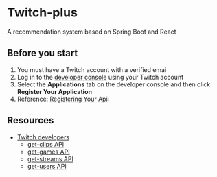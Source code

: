 # Twitch-plus
A recommendation system based on Spring Boot and React

## Before you start

1. You must have a Twitch account with a verified emai
2. Log in to the [developer console](https://dev.twitch.tv/console) using your Twitch account
3. Select the **Applications** tab on the developer console and then click **Register Your Application**  
4. Reference: [Registering Your Apii](https://dev.twitch.tv/docs/authentication/register-app/)

## Resources

* [Twitch developers](https://dev.twitch.tv/)
	* [get-clips API](https://dev.twitch.tv/docs/api/reference/#get-clips)
	* [get-games API](https://dev.twitch.tv/docs/api/reference/#get-games)
	* [get-streams API](https://dev.twitch.tv/docs/api/reference/#get-streams)
	* [get-users API](https://dev.twitch.tv/docs/api/reference/#get-users)